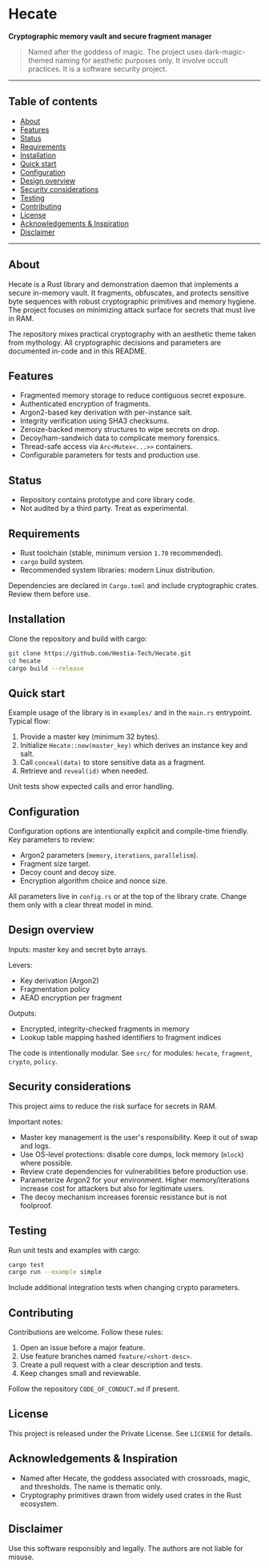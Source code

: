 # Hecate

**Cryptographic memory vault and secure fragment manager**

> Named after the goddess of magic. The project uses dark-magic-themed naming for aesthetic purposes only. It involve occult practices. It is a software security project.

---

## Table of contents

* [About](#about)
* [Features](#features)
* [Status](#status)
* [Requirements](#requirements)
* [Installation](#installation)
* [Quick start](#quick-start)
* [Configuration](#configuration)
* [Design overview](#design-overview)
* [Security considerations](#security-considerations)
* [Testing](#testing)
* [Contributing](#contributing)
* [License](#license)
* [Acknowledgements & Inspiration](#acknowledgements--inspiration)
* [Disclaimer](#disclaimer)

---

## About

Hecate is a Rust library and demonstration daemon that implements a secure in-memory vault. It fragments, obfuscates, and protects sensitive byte sequences with robust cryptographic primitives and memory hygiene. The project focuses on minimizing attack surface for secrets that must live in RAM.

The repository mixes practical cryptography with an aesthetic theme taken from mythology. All cryptographic decisions and parameters are documented in-code and in this README.

## Features

* Fragmented memory storage to reduce contiguous secret exposure.
* Authenticated encryption of fragments.
* Argon2-based key derivation with per-instance salt.
* Integrity verification using SHA3 checksums.
* Zeroize-backed memory structures to wipe secrets on drop.
* Decoy/ham-sandwich data to complicate memory forensics.
* Thread-safe access via `Arc<Mutex<...>>` containers.
* Configurable parameters for tests and production use.

## Status

* Repository contains prototype and core library code.
* Not audited by a third party. Treat as experimental.

## Requirements

* Rust toolchain (stable, minimum version `1.70` recommended).
* `cargo` build system.
* Recommended system libraries: modern Linux distribution.

Dependencies are declared in `Cargo.toml` and include cryptographic crates. Review them before use.

## Installation

Clone the repository and build with cargo:

```bash
git clone https://github.com/Hestia-Tech/Hecate.git
cd hecate
cargo build --release
```


## Quick start

Example usage of the library is in `examples/` and in the `main.rs` entrypoint. Typical flow:

1. Provide a master key (minimum 32 bytes).
2. Initialize `Hecate::new(master_key)` which derives an instance key and salt.
3. Call `conceal(data)` to store sensitive data as a fragment.
4. Retrieve and `reveal(id)` when needed.

Unit tests show expected calls and error handling.

## Configuration

Configuration options are intentionally explicit and compile-time friendly. Key parameters to review:

* Argon2 parameters (`memory`, `iterations`, `parallelism`).
* Fragment size target.
* Decoy count and decoy size.
* Encryption algorithm choice and nonce size.

All parameters live in `config.rs` or at the top of the library crate. Change them only with a clear threat model in mind.

## Design overview

Inputs: master key and secret byte arrays.

Levers:

* Key derivation (Argon2)
* Fragmentation policy
* AEAD encryption per fragment

Outputs:

* Encrypted, integrity-checked fragments in memory
* Lookup table mapping hashed identifiers to fragment indices

The code is intentionally modular. See `src/` for modules: `hecate`, `fragment`, `crypto`, `policy`.

## Security considerations

This project aims to reduce the risk surface for secrets in RAM. 

Important notes:

* Master key management is the user's responsibility. Keep it out of swap and logs.
* Use OS-level protections: disable core dumps, lock memory (`mlock`) where possible.
* Review crate dependencies for vulnerabilities before production use.
* Parameterize Argon2 for your environment. Higher memory/iterations increase cost for attackers but also for legitimate users.
* The decoy mechanism increases forensic resistance but is not foolproof.

## Testing

Run unit tests and examples with cargo:

```bash
cargo test
cargo run --example simple
```

Include additional integration tests when changing crypto parameters.

## Contributing

Contributions are welcome. Follow these rules:

1. Open an issue before a major feature.
2. Use feature branches named `feature/<short-desc>`.
3. Create a pull request with a clear description and tests.
4. Keep changes small and reviewable.

Follow the repository `CODE_OF_CONDUCT.md` if present.

## License

This project is released under the Private License. See `LICENSE` for details.

## Acknowledgements & Inspiration

* Named after Hecate, the goddess associated with crossroads, magic, and thresholds. The name is thematic only.
* Cryptography primitives drawn from widely used crates in the Rust ecosystem.

## Disclaimer

 Use this software responsibly and legally. The authors are not liable for misuse.
